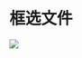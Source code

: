 # 框选文件
![](https://github.com/openthos/community-analysis/blob/master/pic/tmp_4997-Screenshot_2017-03-07-15-51-01766125983.png)
